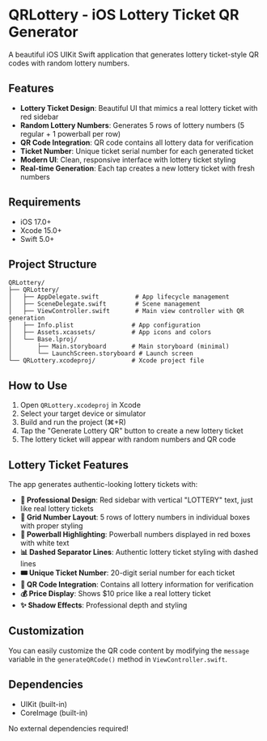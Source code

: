# QRLottery - iOS Lottery Ticket QR Generator

A beautiful iOS UIKit Swift application that generates lottery ticket-style QR codes with random lottery numbers.

## Features

- **Lottery Ticket Design**: Beautiful UI that mimics a real lottery ticket with red sidebar
- **Random Lottery Numbers**: Generates 5 rows of lottery numbers (5 regular + 1 powerball per row)
- **QR Code Integration**: QR code contains all lottery data for verification
- **Ticket Number**: Unique ticket serial number for each generated ticket
- **Modern UI**: Clean, responsive interface with lottery ticket styling
- **Real-time Generation**: Each tap creates a new lottery ticket with fresh numbers

## Requirements

- iOS 17.0+
- Xcode 15.0+
- Swift 5.0+

## Project Structure

```
QRLottery/
├── QRLottery/
│   ├── AppDelegate.swift          # App lifecycle management
│   ├── SceneDelegate.swift        # Scene management
│   ├── ViewController.swift       # Main view controller with QR generation
│   ├── Info.plist                # App configuration
│   ├── Assets.xcassets/          # App icons and colors
│   └── Base.lproj/
│       ├── Main.storyboard       # Main storyboard (minimal)
│       └── LaunchScreen.storyboard # Launch screen
└── QRLottery.xcodeproj/          # Xcode project file
```

## How to Use

1. Open `QRLottery.xcodeproj` in Xcode
2. Select your target device or simulator
3. Build and run the project (⌘+R)
4. Tap the "Generate Lottery QR" button to create a new lottery ticket
5. The lottery ticket will appear with random numbers and QR code

## Lottery Ticket Features

The app generates authentic-looking lottery tickets with:
- **🎫 Professional Design**: Red sidebar with vertical "LOTTERY" text, just like real lottery tickets
- **🎲 Grid Number Layout**: 5 rows of lottery numbers in individual boxes with proper styling
- **🔴 Powerball Highlighting**: Powerball numbers displayed in red boxes with white text
- **📊 Dashed Separator Lines**: Authentic lottery ticket styling with dashed lines
- **🎟️ Unique Ticket Number**: 20-digit serial number for each ticket
- **📱 QR Code Integration**: Contains all lottery information for verification
- **💰 Price Display**: Shows $10 price like a real lottery ticket
- **✨ Shadow Effects**: Professional depth and styling

## Customization

You can easily customize the QR code content by modifying the `message` variable in the `generateQRCode()` method in `ViewController.swift`.

## Dependencies

- UIKit (built-in)
- CoreImage (built-in)

No external dependencies required!
